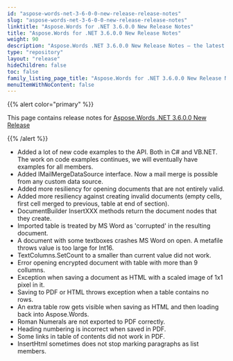 ```yaml
---
id: "aspose-words-net-3-6-0-0-new-release-release-notes"
slug: "aspose-words-net-3-6-0-0-new-release-release-notes"
linktitle: "Aspose.Words for .NET 3.6.0.0 New Release Notes"
title: "Aspose.Words for .NET 3.6.0.0 New Release Notes"
weight: 90
description: "Aspose.Words .NET 3.6.0.0 New Release Notes – the latest updates and fixes."
type: "repository"
layout: "release"
hideChildren: false
toc: false
family_listing_page_title: "Aspose.Words for .NET 3.6.0.0 New Release Notes"
menuItemWithNoContent: false
---
```


{{% alert color="primary" %}}

This page contains release notes for [Aspose.Words .NET 3.6.0.0 New Release](https://releases.aspose.com/words/net/new-releases/aspose.words-.net-3.6.0.0-new-release/)

{{% /alert %}}

- Added a lot of new code examples to the API. Both in C# and VB.NET. The work on code examples continues, we will eventually have examples for all members.
- Added IMailMergeDataSource interface. Now a mail merge is possible from any custom data source.
- Added more resiliency for opening documents that are not entirely valid.
- Added more resiliency against creating invalid documents (empty cells, first cell merged to previous, table at end of section).
- DocumentBuilder InsertXXX methods return the document nodes that they create.
- Imported table is treated by MS Word as 'corrupted' in the resulting document.
- A document with some textboxes crashes MS Word on open.
  A metafile throws value is too large for Int16.
- TextColumns.SetCount to a smaller than current value did not work.
- Error opening encrypted document with table with more than 9 collumns.
- Exception when saving a document as HTML with a scaled image of 1x1 pixel in it.
- Saving to PDF or HTML throws exception when a table contains no rows.
- An extra table row gets visible when saving as HTML and then loading back into Aspose.Words.
- Roman Numerals are not exported to PDF correctly.
- Heading numbering is incorrect when saved in PDF.
- Some links in table of contents did not work in PDF.
- InsertHtml sometimes does not stop marking paragraphs as list members.



